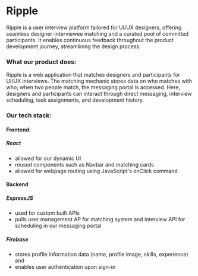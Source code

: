 # Ripple
<p>Ripple is a user interview platform tailored for UI/UX designers, offering seamless designer-interviewee matching and a curated pool of committed participants. It enables continuous feedback throughout the product development journey, streamlining the design process.</p>

<h3>What our product does:</h3>
<p>Ripple is a web application that matches designers and participants for UI/UX interviews. The matching mechanic stores data on who matches with who; when two people match, the messaging portal is accessed. Here, designers and participants can interact through direct messaging, interview scheduling, task assignments, and development history.</p>

<h3>Our tech stack:</h3>
<h4>Frontend:</h4>
<h5>React</h5>
<ul>
  <li>allowed for our dynamic UI</li>
  <li>reused components such as Navbar and matching cards</li>
  <li>allowed for webpage routing using JavaScript's onClick command</li>
</ul>
<h4>Backend</h4>
<h5>ExpressJS</h5>
<ul>
  <li>used for custom built APIs</li>
  <li>pulls user management AP for matching system and interview API for scheduling in our messaging portal</li>
</ul>
<h5>Firebase</h5>
<ul>
  <li>stores profile information data (name, profile image, skills, experience) and</li>
  <li>enables user authentication upon sign-in</li>
</ul>
